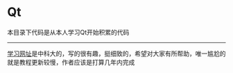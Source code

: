 # Qt
本目录下代码是从本人学习Qt开始积累的代码

---

[学习网址](https://lug.ustc.edu.cn/sites/qtguide/ "中科大Qt教程")是中科大的，写的很有趣，挺细致的，希望对大家有所帮助，唯一尴尬的就是教程更新较慢，作者应该是打算几年内完成
